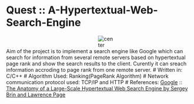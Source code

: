 # Quest :: A-Hypertextual-Web-Search-Engine
   <img src="https://github.com/saugata001/Quest/blob/master/src/data/pic.png" alt="center"  hspace="250"> 
   Aim of the project is to implement a search engine like Google which can search for information from several remote servers based on hypertextual page rank and show the search results to the client.
   Curently it can sreach information accroding to page rank from one remote server.   
# Written in:
   C/C++ 
# Algorithm Used:
   Ranking(PageRank Algorithm)
# Network communication protocol used:
   TCP/IP and HTTP  
# References:
   <a href="https://www.google.com">Google</a> :: <a href="http://infolab.stanford.edu/~backrub/google.html">The Anatomy of a Large-Scale Hypertextual Web Search Engine by Sergey Brin and Lawrence Page

   
